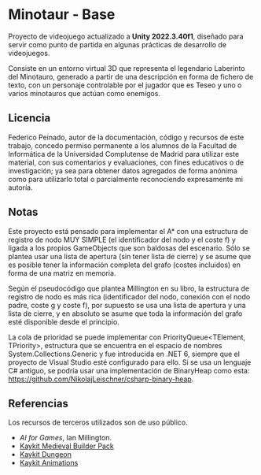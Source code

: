 # Minotaur - Base
Proyecto de videojuego actualizado a **Unity 2022.3.40f1**, diseñado para servir como punto de partida en algunas prácticas de desarrollo de videojuegos.

Consiste en un entorno virtual 3D que representa el legendario Laberinto del Minotauro, generado a partir de una descripción en forma de fichero de texto, con un personaje controlable por el jugador que es Teseo y uno o varios minotauros que actúan como enemigos.

## Licencia
Federico Peinado, autor de la documentación, código y recursos de este trabajo, concedo permiso permanente a los alumnos de la Facultad de Informática de la Universidad Complutense de Madrid para utilizar este material, con sus comentarios y evaluaciones, con fines educativos o de investigación; ya sea para obtener datos agregados de forma anónima como para utilizarlo total o parcialmente reconociendo expresamente mi autoría.

## Notas
Este proyecto está pensado para implementar el A* con una estructura de registro de nodo MUY SIMPLE (el identificador del nodo y el coste f) y ligada a los propios GameObjects que son baldosas del escenario. Sólo se plantea usar una lista de apertura (sin tener lista de cierre) y se asume que es posible tener la información completa del grafo (costes incluidos) en forma de una matriz en memoria.

Según el pseudocódigo que plantea Millington en su libro, la estructura de registro de nodo es más rica (identificador del nodo, conexión con el nodo padre, coste g y coste f), por supuesto se usa una lista de apertura y una lista de cierre, y en absoluto se asume que toda la información del grafo esté disponible desde el principio.

La cola de prioridad se puede implementar con PriorityQueue<TElement, TPriority>, estructura que se encuentra en el espacio de nombres System.Collections.Generic y fue introducida en .NET 6, siempre que el proyecto de Visual Studio esté configurado para ello. Si se usa un lenguaje C# antiguo, se podría usar una implementación de BinaryHeap como esta: https://github.com/NikolajLeischner/csharp-binary-heap.

## Referencias
Los recursos de terceros utilizados son de uso público.
* *AI for Games*, Ian Millington.
* [Kaykit Medieval Builder Pack](https://kaylousberg.itch.io/kaykit-medieval-builder-pack)
* [Kaykit Dungeon](https://kaylousberg.itch.io/kaykit-dungeon)
* [Kaykit Animations](https://kaylousberg.itch.io/kaykit-animations)
